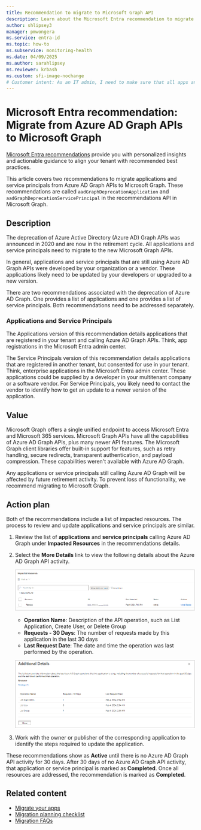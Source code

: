 ```yaml
---
title: Recommendation to migrate to Microsoft Graph API
description: Learn about the Microsoft Entra recommendation to migrate from Azure Active Directory Graph APIs to Microsoft Graph APIs.
author: shlipsey3
manager: pmwongera
ms.service: entra-id
ms.topic: how-to
ms.subservice: monitoring-health
ms.date: 04/09/2025
ms.author: sarahlipsey
ms.reviewer: krbash
ms.custom: sfi-image-nochange
# Customer intent: As an IT admin, I need to make sure that all apps and service principals are no longer using the Azure AD Graph APIs because they are being deprecated.
---
```

# Microsoft Entra recommendation: Migrate from Azure AD Graph APIs to Microsoft Graph

[Microsoft Entra recommendations](overview-recommendations.md) provide you with personalized insights and actionable guidance to align your tenant with recommended best practices.

This article covers two recommendations to migrate applications and service principals from Azure AD Graph APIs to Microsoft Graph. These recommendations are called `aadGraphDeprecationApplication` and `aadGraphDeprecationServicePrincipal` in the recommendations API in Microsoft Graph.

## Description

The deprecation of Azure Active Directory (Azure AD) Graph APIs was announced in 2020 and are now in the retirement cycle. All applications and service principals need to migrate to the new Microsoft Graph APIs.

In general, applications and service principals that are still using Azure AD Graph APIs were developed by your organization or a vendor. These applications likely need to be updated by your developers or upgraded to a new version.

There are two recommendations associated with the deprecation of Azure AD Graph. One provides a list of applications and one provides a list of service principals. Both recommendations need to be addressed separately.

### Applications and Service Principals

The Applications version of this recommendation details applications that are registered in your tenant and calling Azure AD Graph APIs. Think, app registrations in the Microsoft Entra admin center.

The Service Principals version of this recommendation details applications that are registered in another tenant, but consented for use in your tenant. Think, enterprise applications in the Microsoft Entra admin center. These applications could be supplied by a developer in your multitenant company or a software vendor. For Service Principals, you likely need to contact the vendor to identify how to get an update to a newer version of the application. 

## Value

Microsoft Graph offers a single unified endpoint to access Microsoft Entra and Microsoft 365 services. Microsoft Graph APIs have all the capabilities of Azure AD Graph APIs, plus many newer API features. The Microsoft Graph client libraries offer built-in support for features, such as retry handling, secure redirects, transparent authentication, and payload compression. These capabilities weren't available with Azure AD Graph.

Any applications or service principals still calling Azure AD Graph will be affected by future retirement activity. To prevent loss of functionality, we recommend migrating to Microsoft Graph.

## Action plan

Both of the recommendations include a list of impacted resources. The process to review and update applications and service principals are similar.

1. Review the list of **applications** and **service principals** calling Azure AD Graph under **Impacted Resources** in the recommendations details.

1. Select the **More Details** link to view the following details about the Azure AD Graph API activity.

    ![Screenshot of the impacted applications.](media/recommendation-migrate-to-microsoft-graph-api/applications-to-migrate.png)

    - **Operation Name**: Description of the API operation, such as List Application, Create User, or Delete Group
    - **Requests - 30 Days**: The number of requests made by this application in the last 30 days
    - **Last Request Date**: The date and time the operation was last performed by the operation.

    ![Screenshot of the additional details for the selected app.](media/recommendation-migrate-to-microsoft-graph-api/applications-to-migrate-additional-details.png)

1. Work with the owner or publisher of the corresponding application to identify the steps required to update the application.

These recommendations show as **Active** until there is no Azure AD Graph API activity for 30 days. After 30 days of no Azure AD Graph API activity, that application or service principal is marked as **Completed**. Once all resources are addressed, the recommendation is marked as **Completed**.

## Related content

- [Migrate your apps](/graph/migrate-azure-ad-graph-overview)
- [Migration planning checklist](/graph/migrate-azure-ad-graph-planning-checklist)
- [Migration FAQs](/graph/migrate-azure-ad-graph-faq)
